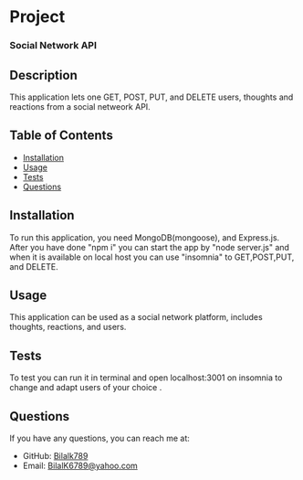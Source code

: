 # Project
### Social Network API

## Description

This application lets one GET, POST, PUT, and DELETE users, thoughts and reactions from a social netweork API.

## Table of Contents

- [Installation](#installation)
- [Usage](#usage)
- [Tests](#tests)
- [Questions](#questions)

## Installation

To run this application, you need MongoDB(mongoose), and Express.js. After you have done "npm i" you can start the app by "node server.js" and when it is available on local host you can use "insomnia" to GET,POST,PUT, and DELETE.

## Usage

This application can be used as a social network platform, includes thoughts, reactions, and users.

## Tests

To test you can run it in terminal and open localhost:3001 on insomnia to change and adapt users of your choice .

## Questions

If you have any questions, you can reach me at:

- GitHub: [Bilalk789](https://github.com/Bilalk789)
- Email: [BilalK6789@yahoo.com](mailto:bilalk6789@yahoo.com)


